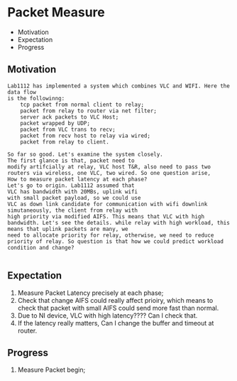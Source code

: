 # Packet Measure

- Motivation
- Expectation
- Progress

## Motivation

```
Lab1112 has implemented a system which combines VLC and WIFI. Here the data flow 
is the followinng:
    tcp packet from normal client to relay;
    packet from relay to router via net filter;
    server ack packets to VLC Host;
    packet wrapped by UDP;
    packet from VLC trans to recv;
    packet from recv host to relay via wired;
    packet from relay to client.

So far so good. Let's examine the system closely. 
The first glance is that, packet need to 
modify artifcially at relay, VLC host T&R, also need to pass two routers via wireless, one VLC, two wired. So one question arise,
How to measure packet latency at each phase?
Let's go to origin. Lab1112 assumed that 
VLC has bandwidth with 20MBs, uplink wifi 
with small packet payload, so we could use
VLC as down link candidate for communication with wifi downlink simutaneously, the client from relay with
high priority via modified AIFS. This means that VLC with high bandwidth. Let's see the details. while relay with high workload, this means that uplink packets are many, we
need to allocate priority for relay, otherwise, we need to reduce priority of relay. So question is that how we could predict workload condition and change?


```

## Expectation

1. Measure Packet Latency precisely at each phase;
2. Check that change AIFS could really affect prioiry, which means to 
check that packet with small AIFS could
send more fast than normal.
3. Due to NI device, VLC with high latency???? Can I check that.
4. If  the latency really matters, Can I
change the buffer and timeout at router.



## Progress
1. Measure Packet begin;


